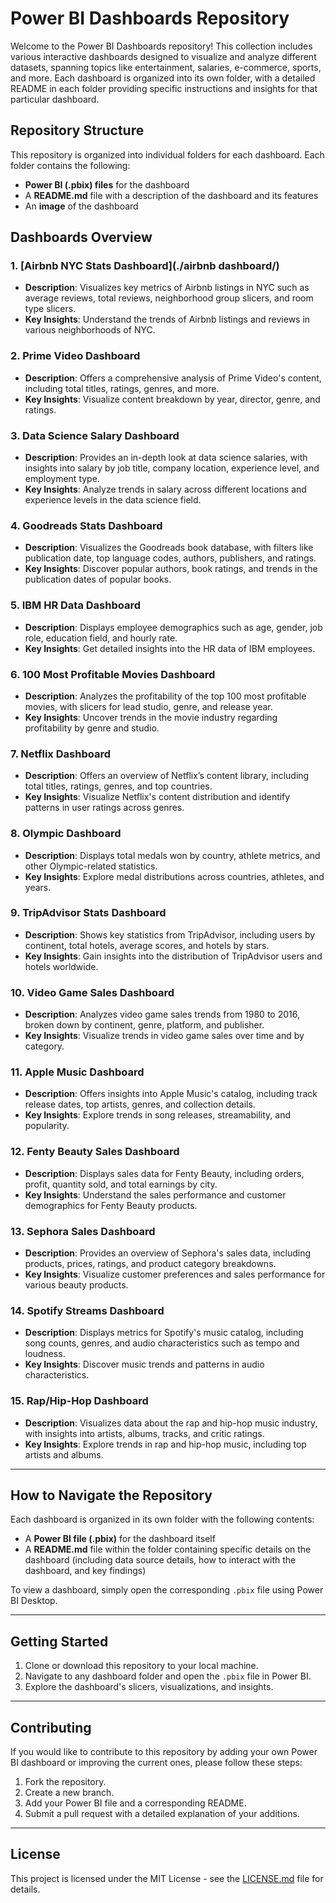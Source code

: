 # Power BI Dashboards Repository

Welcome to the Power BI Dashboards repository! This collection includes various interactive dashboards designed to visualize and analyze different datasets, spanning topics like entertainment, salaries, e-commerce, sports, and more. Each dashboard is organized into its own folder, with a detailed README in each folder providing specific instructions and insights for that particular dashboard.

## Repository Structure

This repository is organized into individual folders for each dashboard. Each folder contains the following:
- **Power BI (.pbix) files** for the dashboard
- A **README.md** file with a description of the dashboard and its features
- An **image** of the dashboard 

## Dashboards Overview

### 1. [**Airbnb NYC Stats Dashboard**](./airbnb dashboard/)
   - **Description**: Visualizes key metrics of Airbnb listings in NYC such as average reviews, total reviews, neighborhood group slicers, and room type slicers.
   - **Key Insights**: Understand the trends of Airbnb listings and reviews in various neighborhoods of NYC.

### 2. **Prime Video Dashboard**
   - **Description**: Offers a comprehensive analysis of Prime Video's content, including total titles, ratings, genres, and more.
   - **Key Insights**: Visualize content breakdown by year, director, genre, and ratings.

### 3. **Data Science Salary Dashboard**
   - **Description**: Provides an in-depth look at data science salaries, with insights into salary by job title, company location, experience level, and employment type.
   - **Key Insights**: Analyze trends in salary across different locations and experience levels in the data science field.

### 4. **Goodreads Stats Dashboard**
   - **Description**: Visualizes the Goodreads book database, with filters like publication date, top language codes, authors, publishers, and ratings.
   - **Key Insights**: Discover popular authors, book ratings, and trends in the publication dates of popular books.

### 5. **IBM HR Data Dashboard**
   - **Description**: Displays employee demographics such as age, gender, job role, education field, and hourly rate.
   - **Key Insights**: Get detailed insights into the HR data of IBM employees.

### 6. **100 Most Profitable Movies Dashboard**
   - **Description**: Analyzes the profitability of the top 100 most profitable movies, with slicers for lead studio, genre, and release year.
   - **Key Insights**: Uncover trends in the movie industry regarding profitability by genre and studio.

### 7. **Netflix Dashboard**
   - **Description**: Offers an overview of Netflix’s content library, including total titles, ratings, genres, and top countries.
   - **Key Insights**: Visualize Netflix's content distribution and identify patterns in user ratings across genres.

### 8. **Olympic Dashboard**
   - **Description**: Displays total medals won by country, athlete metrics, and other Olympic-related statistics.
   - **Key Insights**: Explore medal distributions across countries, athletes, and years.

### 9. **TripAdvisor Stats Dashboard**
   - **Description**: Shows key statistics from TripAdvisor, including users by continent, total hotels, average scores, and hotels by stars.
   - **Key Insights**: Gain insights into the distribution of TripAdvisor users and hotels worldwide.

### 10. **Video Game Sales Dashboard**
   - **Description**: Analyzes video game sales trends from 1980 to 2016, broken down by continent, genre, platform, and publisher.
   - **Key Insights**: Visualize trends in video game sales over time and by category.

### 11. **Apple Music Dashboard**
   - **Description**: Offers insights into Apple Music's catalog, including track release dates, top artists, genres, and collection details.
   - **Key Insights**: Explore trends in song releases, streamability, and popularity.

### 12. **Fenty Beauty Sales Dashboard**
   - **Description**: Displays sales data for Fenty Beauty, including orders, profit, quantity sold, and total earnings by city.
   - **Key Insights**: Understand the sales performance and customer demographics for Fenty Beauty products.

### 13. **Sephora Sales Dashboard**
   - **Description**: Provides an overview of Sephora's sales data, including products, prices, ratings, and product category breakdowns.
   - **Key Insights**: Visualize customer preferences and sales performance for various beauty products.

### 14. **Spotify Streams Dashboard**
   - **Description**: Displays metrics for Spotify's music catalog, including song counts, genres, and audio characteristics such as tempo and loudness.
   - **Key Insights**: Discover music trends and patterns in audio characteristics.

### 15. **Rap/Hip-Hop Dashboard**
   - **Description**: Visualizes data about the rap and hip-hop music industry, with insights into artists, albums, tracks, and critic ratings.
   - **Key Insights**: Explore trends in rap and hip-hop music, including top artists and albums.

---

## How to Navigate the Repository

Each dashboard is organized in its own folder with the following contents:
- A **Power BI file (.pbix)** for the dashboard itself
- A **README.md** file within the folder containing specific details on the dashboard (including data source details, how to interact with the dashboard, and key findings)

To view a dashboard, simply open the corresponding `.pbix` file using Power BI Desktop.

---

## Getting Started

1. Clone or download this repository to your local machine.
2. Navigate to any dashboard folder and open the `.pbix` file in Power BI.
3. Explore the dashboard's slicers, visualizations, and insights.

---

## Contributing

If you would like to contribute to this repository by adding your own Power BI dashboard or improving the current ones, please follow these steps:

1. Fork the repository.
2. Create a new branch.
3. Add your Power BI file and a corresponding README.
4. Submit a pull request with a detailed explanation of your additions.

---

## License

This project is licensed under the MIT License - see the [LICENSE.md](LICENSE.md) file for details.
